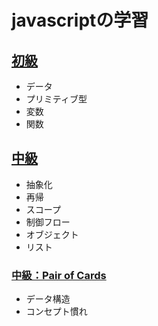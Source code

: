 # javascriptの学習

## [初級](./level1.js)
- データ
- プリミティブ型
- 変数
- 関数

## [中級](./level2.js)
- 抽象化
- 再帰
- スコープ
- 制御フロー
- オブジェクト
- リスト

### [中級：Pair of Cards](./level2_pairOfCards.js)
- データ構造
- コンセプト慣れ
